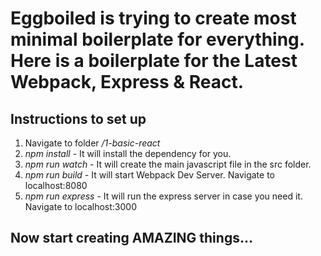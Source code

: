 # Eggboiled is trying to create most minimal boilerplate for everything. Here is a boilerplate for the Latest Webpack, Express & React.

## Instructions to set up
1. Navigate to folder */1-basic-react*
2. *npm install* - It will install the dependency for you.
3. *npm run watch* - It will create the main javascript file in the src folder. 
4. *npm run build* - It will start Webpack Dev Server. Navigate to localhost:8080
5. *npm run express* - It will run the express server in case you need it. Navigate to localhost:3000

## Now start creating AMAZING things...

